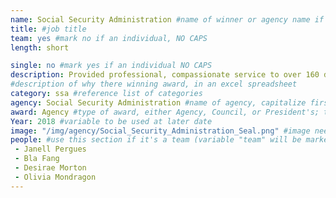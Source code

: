 ```yaml
---
name: Social Security Administration #name of winner or agency name if it's a team
title: #job title
team: yes #mark no if an individual, NO CAPS
length: short

single: no #mark yes if an individual NO CAPS
description: Provided professional, compassionate service to over 160 daily customers, many of whom face mental health challenges and chronic homelessness.  The team innovated to increase operational efficiency while maintaining personalized attention for customers.
#description of why there winning award, in an excel spreadsheet
category: ssa #reference list of categories
agency: Social Security Administration #name of agency, capitalize first letter of each name
award: Agency #type of award, either Agency, Council, or President's; this is case sensitive so make sure to match the options listed exactly. This section generates the format of the card
Year: 2018 #variable to be used at later date
image: "/img/agency/Social_Security_Administration_Seal.png" #image needed for Team award (agency seal) and President's award (headshot); leave empty if and individual Agency award
people: #use this section if it's a team (variable "team" will be marked "yes"; each name should be prefaced with space dash space)
 - Janell Pergues
 - Bla Fang
 - Desirae Morton
 - Olivia Mondragon
---
```

